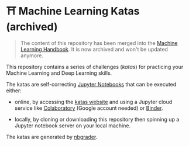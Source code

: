 # ⛩ Machine Learning Katas (archived)

> The content of this repository has been merged into the [Machine Learning Handbook](https://github.com/bpesquet/mlhandbook). It is now archived and won't be updated anymore.

This repository contains a series of challenges (_katas_) for practicing your Machine Learning and Deep Learning skills.

The katas are self-correcting [Jupyter Notebooks](https://jupyter.org/) that can be executed either:

- online, by accessing the [katas website](https://bpesquet.github.io/mlkatas/) and using a Jupyter cloud service like [Colaboratory](https://colab.research.google.com/) (Google account needed) or [Binder](https://mybinder.org/).

- locally, by cloning or downloading this repository then spinning up a Jupyter notebook server on your local machine.

The katas are generated by [nbgrader](https://nbgrader.readthedocs.io).
